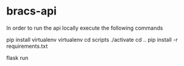# bracs-api

In order to run the api locally execute the following commands


pip install virtualenv
virtualenv
cd scripts
./activate
cd ..
pip install -r requirements.txt

flask run